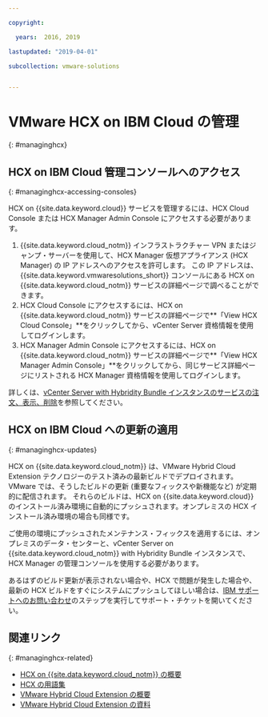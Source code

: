 ```yaml
---

copyright:

  years:  2016, 2019

lastupdated: "2019-04-01"

subcollection: vmware-solutions


---
```


# VMware HCX on IBM Cloud の管理
{: #managinghcx}

## HCX on IBM Cloud 管理コンソールへのアクセス
{: #managinghcx-accessing-consoles}

HCX on {{site.data.keyword.cloud}} サービスを管理するには、HCX Cloud Console または HCX Manager Admin Console にアクセスする必要があります。
1. {{site.data.keyword.cloud_notm}} インフラストラクチャー VPN またはジャンプ・サーバーを使用して、HCX Manager 仮想アプライアンス (HCX Manager) の IP アドレスへのアクセスを許可します。 この IP アドレスは、{{site.data.keyword.vmwaresolutions_short}} コンソールにある HCX on {{site.data.keyword.cloud_notm}} サービスの詳細ページで調べることができます。
2. HCX Cloud Console にアクセスするには、HCX on {{site.data.keyword.cloud_notm}} サービスの詳細ページで**「View HCX Cloud Console」**をクリックしてから、vCenter Server 資格情報を使用してログインします。
3. HCX Manager Admin Console にアクセスするには、HCX on {{site.data.keyword.cloud_notm}} サービスの詳細ページで**「View HCX Manager Admin Console」**をクリックしてから、同じサービス詳細ページにリストされる HCX Manager 資格情報を使用してログインします。

詳しくは、[vCenter Server with Hybridity Bundle インスタンスのサービスの注文、表示、削除](/docs/services/vmwaresolutions/vcenter?topic=vmware-solutions-vc_hybrid_addingremovingservices)を参照してください。

## HCX on IBM Cloud への更新の適用
{: #managinghcx-updates}

HCX on {{site.data.keyword.cloud_notm}} は、VMware Hybrid Cloud Extension テクノロジーのテスト済みの最新ビルドでデプロイされます。 VMware では、そうしたビルドの更新 (重要なフィックスや新機能など) が定期的に配信されます。 それらのビルドは、HCX on {{site.data.keyword.cloud}} のインストール済み環境に自動的にプッシュされます。オンプレミスの HCX インストール済み環境の場合も同様です。

ご使用の環境にプッシュされたメンテナンス・フィックスを適用するには、オンプレミスのデータ・センターと、vCenter Server on {{site.data.keyword.cloud_notm}} with Hybridity Bundle インスタンスで、HCX Manager の管理コンソールを使用する必要があります。

あるはずのビルド更新が表示されない場合や、HCX で問題が発生した場合や、最新の HCX ビルドをすぐにシステムにプッシュしてほしい場合は、[IBM サポートへのお問い合わせ](/docs/services/vmwaresolutions/vmonic?topic=vmware-solutions-trbl_support)のステップを実行してサポート・チケットを開いてください。

## 関連リンク
{: #managinghcx-related}

* [HCX on {{site.data.keyword.cloud_notm}} の概要](/docs/services/vmwaresolutions?topic=vmware-solutions-hcx_considerations#hcx_considerations)
* [HCX の用語集](/docs/services/vmwaresolutions/services?topic=vmware-solutions-hcx_glossary)
* [VMware Hybrid Cloud Extension の概要](https://cloud.vmware.com/vmware-hcx)
* [VMware Hybrid Cloud Extension の資料](https://cloud.vmware.com/vmware-hcx/resources)
